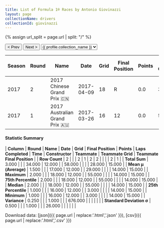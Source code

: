 ```yaml
---
title: List of Formula 1® Races by Antonio Giovinazzi
layout: page
collectionName: drivers
collectionId: giovinazzi
---
```


{% assign url_split = page.url | split: "/" %}
<div id="collection-navigation">
<button onclick="selector.options[selector.selectedIndex-1].value && (window.location = selector.options[selector.selectedIndex-1].value);">&lt; Prev</button>
<button onclick="selector.options[selector.selectedIndex+1].value && (window.location = selector.options[selector.selectedIndex+1].value);">Next &gt;</button>
<select id="selector" onchange="this.options[this.selectedIndex].value && (window.location = this.options[this.selectedIndex].value);">
  {% for collectionId in site.data[page.collectionName].refs %}
    {% if collectionId == page.collectionId %}
      {% assign selected = "selected" %}
    {% else %}
      {% assign selected = "" %}
    {% endif %}
    {% assign profile = site.data[page.collectionName][collectionId].profile %}
    <option value="/f1/{{ page.collectionName }}/{{ collectionId }}/{{ url_split[4] }}" {{ selected }}>{{ profile.collection_name }}</option>
  {% endfor %}
</select>
</div>

| Season | Round | Name | Date | Grid | Final Position | Points | Laps Completed | Time | Constructor | Teammate | Teammate Grid | Teammate Final Position |
|--|--|--|--|--|--|--|--|--|--|--|--|--|
| 2017 | 2 | 2017 Chinese Grand Prix 🇨🇳 | 2017-04-09 | 18 | R | 0.0 | 3 |   | Sauber 🇨🇭 | [Marcus Ericsson 🇸🇪](/f1/drivers/ericsson) | 14 | 15 |
| 2017 | 1 | 2017 Australian Grand Prix 🇦🇺 | 2017-03-26 | 16 | 12 | 0.0 | 55 |   | Sauber 🇨🇭 | [Marcus Ericsson 🇸🇪](/f1/drivers/ericsson) | 14 | R |

#### Statistic Summary

| **Column** | **Round** | **Name** | **Date** | **Grid** | **Final Position** | **Points** | **Laps Completed** | **Time** | **Constructor** | **Teammate** | **Teammate Grid** | **Teammate Final Position** |
| **Row Count** | 2 |  |  | 2 | 1 | 2 | 2 |  |  |  | 2 | 1 |
| **Total Sum** | 3.000 |  |  | 34.000 | 12.000 |  | 58.000 |  |  |  | 28.000 | 15.000 |
| **Mean μ (Average)** | 1.500 |  |  | 17.000 | 12.000 |  | 29.000 |  |  |  | 14.000 | 15.000 |
| **Maximum** | 2.000 |  |  | 18.000 | 12.000 |  | 55.000 |  |  |  | 14.000 | 15.000 |
| **75th Percentile** | 2.000 |  |  | 18.000 | 12.000 |  | 55.000 |  |  |  | 14.000 | 15.000 |
| **Median** | 2.000 |  |  | 18.000 | 12.000 |  | 55.000 |  |  |  | 14.000 | 15.000 |
| **25th Percentile** | 1.000 |  |  | 16.000 | 12.000 |  | 3.000 |  |  |  | 14.000 | 15.000 |
| **Minimum** | 1.000 |  |  | 16.000 | 12.000 |  | 3.000 |  |  |  | 14.000 | 15.000 |
| **Variance** | 0.250 |  |  | 1.000 |  |  | 676.000 |  |  |  |  |  |
| **Standard Deviation σ** | 0.500 |  |  | 1.000 |  |  | 26.000 |  |  |  |  |  |

Download data: [json]({{ page.url | replace:'.html','.json' }}), [csv]({{ page.url | replace:'.html','.csv' }})
